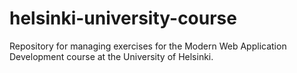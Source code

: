 # helsinki-university-course
Repository for managing exercises for the Modern Web Application Development course at the University of Helsinki.
